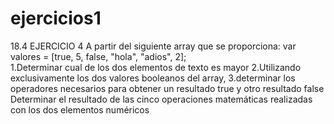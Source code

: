 # ejercicios1
18.4 EJERCICIO 4 
A partir del siguiente array que se proporciona: var valores = [true, 5, false, "hola", "adios", 2];  
1.Determinar cual de los dos elementos de texto es mayor
2.Utilizando exclusivamente los dos valores booleanos del array,
3.determinar los operadores necesarios para obtener un resultado true y otro resultado false Determinar el resultado de las cinco operaciones matemáticas realizadas con los dos elementos numéricos
